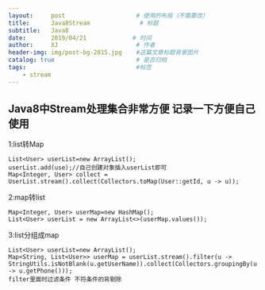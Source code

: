 ```yaml
---
layout:     post                    # 使用的布局（不需要改）
title:      Java8Stream              # 标题 
subtitle:   Java8
date:       2019/04/21             # 时间
author:     XJ                      # 作者
header-img: img/post-bg-2015.jpg    #这篇文章标题背景图片
catalog: true                       # 是否归档
tags:                               #标签
    - stream
---
```


## Java8中Stream处理集合非常方便  记录一下方便自己使用

1:list转Map
    
    List<User> userList=new ArrayList();
    userList.add(use);//自己创建对象插入userList即可
    Map<Integer, User> collect = UserList.stream().collect(Collectors.toMap(User::getId, u -> u));

2:map转list
    
    Map<Integer, User> userMap=new HashMap();
    List<User> userList = new ArrayList<>(userMap.values());
    
3:list分组成map  
    
    List<User> userList=new ArrayList();
    Map<String, List<User>> userMap = userList.stream().filter(u -> StringUtils.isNotBlank(u.getUserName)).collect(Collectors.groupingBy(u -> u.getPhone()));
    filter里面时过滤条件 不符条件的背剔除